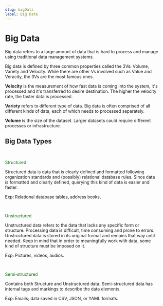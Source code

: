 ```yaml
---
slug: bigData
label: Big Data
---
```


# Big Data

Big data refers to a large amount of data that is hard to process and manage using traditional data management systems.

Big data is defined by three common properties called the 3Vs: Volume, Variety and Velocity. While there are other Vs involved such as Value and Veracity, the 3Vs are the most famous ones.

**Velocity** is the measurement of how fast data is coming into the system, it's processed and it's transferred to desire destination. The higher the velocity rate, the faster data is processed.

**Variety** refers to different type of data. Big data is often comprised of all different kinds of data, each of which needs to processed separately.

**Volume** is the size of the dataset. Larger datasets could require different processes or infrastructure.

## Big Data Types

</br>
<p style='color:green'>Structured </p>
Structured data is data that is clearly defined and formatted following organization standards and (possibly) relational database rules. Since data is formatted and clearly defined, querying this kind of data is easier and faster.

Exp: Relational database tables, address books.

</br>
<p style='color:green'>Unstructured </p>
Unstructured data refers to the data that lacks any specific form or structure. Processing data is difficult, time consuming and prone to errors.  Unstructured data is stored in its original format and remains that way until needed.  
Keep in mind that in order to meaningfully work with data, some kind of structure must be imposed on it.

Exp: Pictures, videos, audios.

</br>
<p style='color:green'>Semi-structured </p>
Contains both Structure and Unstructured data. Semi-structured data has internal tags and markings to describe the data elements.

Exp: Emails; data saved in CSV, JSON, or YAML formats.
